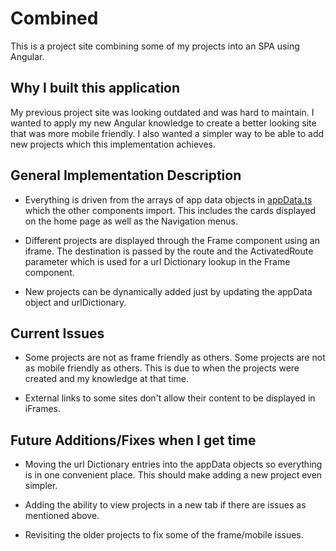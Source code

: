 # Combined

This is a project site combining some of my projects into an SPA using Angular.

## Why I built this application

My previous project site was looking outdated and was hard to maintain.  I wanted to apply my new Angular knowledge to create a better looking site that was more mobile friendly.  I also wanted a simpler way to be able to add new projects which this implementation achieves.

## General Implementation Description

* Everything is driven from the arrays of app data objects in [appData.ts](https://github.com/mcoons/combined/blob/main/src/app/appData.ts) which the other components import.  This includes the cards displayed on the home page as well as the Navigation menus.

* Different projects are displayed through the Frame component using an iframe.  The destination is passed by the route and the ActivatedRoute parameter which is used for a url Dictionary lookup in the Frame component.

* New projects can be dynamically added just by updating the appData object and urlDictionary.  

## Current Issues

* Some projects are not as frame friendly as others.  Some projects are not as mobile friendly as others.  This is due to when the projects were created and my knowledge at that time. 

* External links to some sites don't allow their content to be displayed in iFrames.

## Future Additions/Fixes when I get time

* Moving the url Dictionary entries into the appData objects so everything is in one convenient place.  This should make adding a new project even simpler.

* Adding the ability to view projects in a new tab if there are issues as mentioned above.

* Revisiting the older projects to fix some of the frame/mobile issues.

